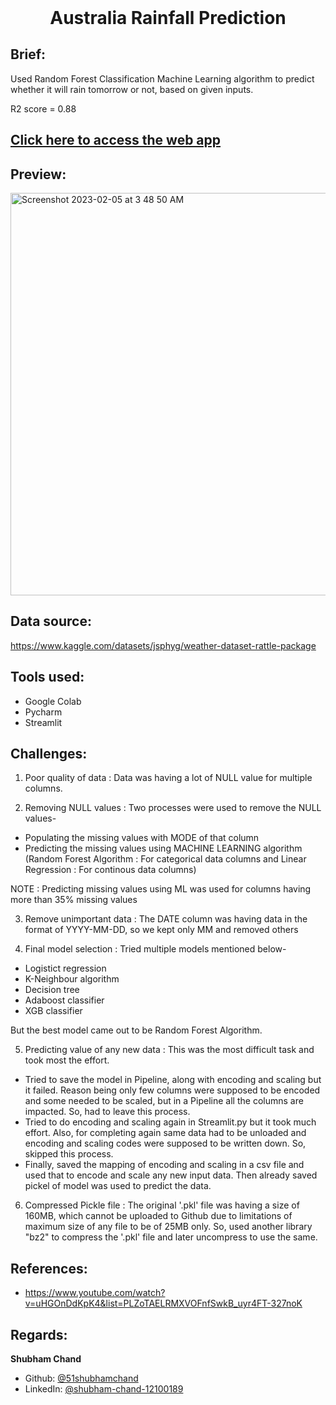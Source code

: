 <h1 align="center" style="margin-top: 0px;">Australia Rainfall Prediction</h1>


## Brief:
Used Random Forest Classification Machine Learning algorithm to predict whether it will rain tomorrow or not, based on given inputs.

R2 score = 0.88


## [Click here to access the web app](https://51shubhamchand-ml-rain-prediction-streamlit-wxt7rg.streamlit.app/)


## Preview:
<img width="644" alt="Screenshot 2023-02-05 at 3 48 50 AM" src="https://user-images.githubusercontent.com/36957216/216791839-38575ae3-c173-4741-b641-78dc74394a83.png">


## Data source:
https://www.kaggle.com/datasets/jsphyg/weather-dataset-rattle-package


## Tools used:
* Google Colab
* Pycharm
* Streamlit


## Challenges:
1. Poor quality of data : Data was having a lot of NULL value for multiple columns.

2. Removing NULL values : Two processes were used to remove the NULL values-
  * Populating the missing values with MODE of that column
  * Predicting the missing values using MACHINE LEARNING algorithm (Random Forest Algorithm : For categorical data columns 
  and Linear Regression : For continous data columns)
  
  NOTE : Predicting missing values using ML was used for columns having more than 35% missing values

3. Remove unimportant data : The DATE column was having data in the format of YYYY-MM-DD, so we kept only MM and removed others

4. Final model selection : Tried multiple models mentioned below-
  * Logistict regression
  * K-Neighbour algorithm
  * Decision tree
  * Adaboost classifier
  * XGB classifier
  
  But the best model came out to be Random Forest Algorithm.

5. Predicting value of any new data : This was the most difficult task and took most the effort.
  * Tried to save the model in Pipeline, along with encoding and scaling but it failed.
  Reason being only few columns were supposed to be encoded and some needed to be scaled, but in a Pipeline all the columns are impacted. So, had to leave this process.
  * Tried to do encoding and scaling again in Streamlit.py but it took much effort. Also, for completing again same data had to be unloaded and encoding and scaling codes were supposed to be written down. So, skipped this process.
  * Finally, saved the mapping of encoding and scaling in a csv file and used that to encode and scale any new input data. Then already saved pickel of model was used to predict the data.

6. Compressed Pickle file : The original '.pkl' file was having a size of 160MB, which cannot be uploaded to Github due to limitations of maximum size of any file to be of 25MB only. So, used another library "bz2" to compress the '.pkl' file and later uncompress to use the same.


## References:
* https://www.youtube.com/watch?v=uHGOnDdKpK4&list=PLZoTAELRMXVOFnfSwkB_uyr4FT-327noK


## Regards:
**Shubham Chand**
- Github: [@51shubhamchand](https://github.com/51shubhamchand)
- LinkedIn: [@shubham-chand-12100189](https://www.linkedin.com/in/shubham-chand-12100189)
